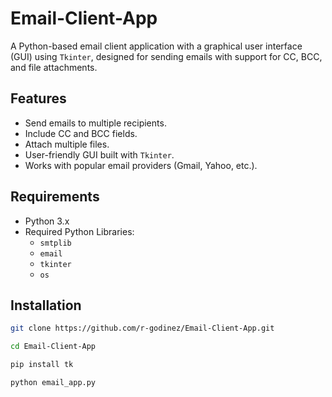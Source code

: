 # Email-Client-App

A Python-based email client application with a graphical user interface (GUI) using `Tkinter`, designed for sending emails with support for CC, BCC, and file attachments.

## Features
- Send emails to multiple recipients.
- Include CC and BCC fields.
- Attach multiple files.
- User-friendly GUI built with `Tkinter`.
- Works with popular email providers (Gmail, Yahoo, etc.).

## Requirements
- Python 3.x
- Required Python Libraries:
  - `smtplib`
  - `email`
  - `tkinter`
  - `os`

## Installation
```bash
git clone https://github.com/r-godinez/Email-Client-App.git

cd Email-Client-App

pip install tk

python email_app.py

```